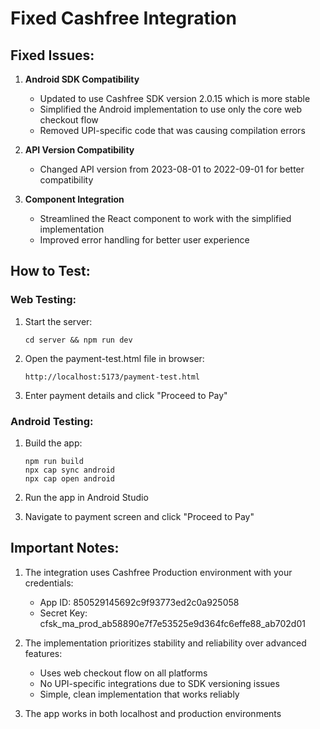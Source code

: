 # Fixed Cashfree Integration

## Fixed Issues:

1. **Android SDK Compatibility**
   - Updated to use Cashfree SDK version 2.0.15 which is more stable
   - Simplified the Android implementation to use only the core web checkout flow
   - Removed UPI-specific code that was causing compilation errors

2. **API Version Compatibility**
   - Changed API version from 2023-08-01 to 2022-09-01 for better compatibility

3. **Component Integration**
   - Streamlined the React component to work with the simplified implementation
   - Improved error handling for better user experience

## How to Test:

### Web Testing:

1. Start the server:
   ```
   cd server && npm run dev
   ```

2. Open the payment-test.html file in browser:
   ```
   http://localhost:5173/payment-test.html
   ```

3. Enter payment details and click "Proceed to Pay"

### Android Testing:

1. Build the app:
   ```
   npm run build
   npx cap sync android
   npx cap open android
   ```

2. Run the app in Android Studio

3. Navigate to payment screen and click "Proceed to Pay"

## Important Notes:

1. The integration uses Cashfree Production environment with your credentials:
   - App ID: 850529145692c9f93773ed2c0a925058
   - Secret Key: cfsk_ma_prod_ab58890e7f7e53525e9d364fc6effe88_ab702d01

2. The implementation prioritizes stability and reliability over advanced features:
   - Uses web checkout flow on all platforms
   - No UPI-specific integrations due to SDK versioning issues
   - Simple, clean implementation that works reliably

3. The app works in both localhost and production environments 